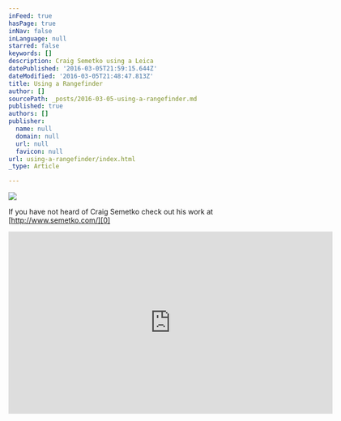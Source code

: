 ```yaml
---
inFeed: true
hasPage: true
inNav: false
inLanguage: null
starred: false
keywords: []
description: Craig Semetko using a Leica
datePublished: '2016-03-05T21:59:15.644Z'
dateModified: '2016-03-05T21:48:47.813Z'
title: Using a Rangefinder
author: []
sourcePath: _posts/2016-03-05-using-a-rangefinder.md
published: true
authors: []
publisher:
  name: null
  domain: null
  url: null
  favicon: null
url: using-a-rangefinder/index.html
_type: Article

---
```

![](https://the-grid-user-content.s3-us-west-2.amazonaws.com/7d148b03-a924-419e-b77f-e15ca441da15.jpg)

If you have not heard of Craig Semetko check out his work at [http://www.semetko.com/][0]

<iframe width="640" height="360" src="https://www.youtube.com/embed/neN2QxYWj_w" frameborder="0" allowfullscreen="allowfullscreen" style=""></iframe>



[0]: http://www.semetko.com/